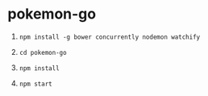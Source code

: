 # pokemon-go
1. `npm install -g bower concurrently nodemon watchify`

2. `cd pokemon-go`

3. `npm install`

4. `npm start` 
    